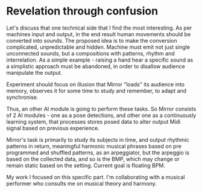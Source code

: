 # Revelation through confusion
Let's discuss that one technical side that I find the most interesting.
As per machines input and output, in the end result human movements should be converted into sounds.
The proposed idea is to make the conversion complicated, unpredictable and hidden. Machine must emit not just single unconnected sounds, but a compositions with patterns, rhythm and interrelation.
As a simple example - raising a hand hear a specific sound as a simplistic approach must be abandoned, in order to disallow audience manipulate the output. 

Experiment should focus on illusion that Mirror "loads" its audience into memory, observes it for some time to study and remember, to adapt and synchronise. 

Thus, an other AI module is going to perform these tasks. 
So Mirror consists of 2 AI modules - one as a pose detections, and other one as a continuously learning system, that processes stores posed data to alter output Midi signal based on previous experience.

Mirror's task is primarily to study its subjects in time, and output rhythmic patterns in return, meaningful harmonic musical phrases based on pre programmed and shuffled patterns, as an arpeggiator, but the arpeggio is based on the collected data, and so is the BMP, which may change or remain static based on the setting. Current goal is floating BPM.

My work I focused on this specific part. I'm collaborating with a musical performer who consults me on musical theory and harmony.


